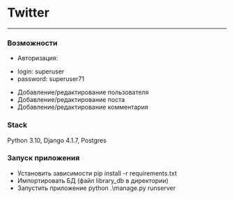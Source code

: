 # **Twitter**
____

### Возможности

* Авторизация:
- login: superuser
- password: superuser71
* Добавление/редактирование пользователя
* Добавление/редактирование поста
* Добавление/редактирование комментария


### Stack

Python 3.10, Django 4.1.7, Postgres

### Запуск приложения

* Установить зависимости pip install -r requirements.txt
* Импортировать БД (файл library_db в директории)
* Запустить приложение python .\manage.py runserver 

